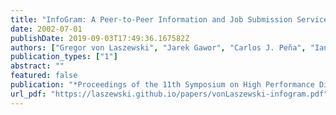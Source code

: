 ```yaml
---
title: "InfoGram: A Peer-to-Peer Information and Job Submission Service"
date: 2002-07-01
publishDate: 2019-09-03T17:49:36.167582Z
authors: ["Gregor von Laszewski", "Jarek Gawor", "Carlos J. Peña", "Ian Foster"]
publication_types: ["1"]
abstract: ""
featured: false
publication: "*Proceedings of the 11th Symposium on High Performance Distributed Computing*"
url_pdf: "https://laszewski.github.io/papers/vonLaszewski-infogram.pdf"
---
```


